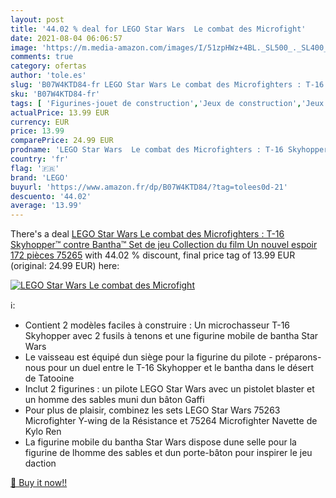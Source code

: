 ```yaml
---
layout: post
title: '44.02 % deal for LEGO Star Wars  Le combat des Microfight'
date: 2021-08-04 06:06:57
image: 'https://m.media-amazon.com/images/I/51zpHWz+4BL._SL500_._SL400_.jpg'
comments: true
category: ofertas
author: 'tole.es'
slug: 'B07W4KTD84-fr LEGO Star Wars Le combat des Microfighters : T-16...'
sku: 'B07W4KTD84-fr'
tags: [ 'Figurines-jouet de construction','Jeux de construction','Jeux et Jouets','Jeux et jouets','lego', ]
actualPrice: 13.99 EUR
currency: EUR
price: 13.99
comparePrice: 24.99 EUR
prodname: 'LEGO Star Wars  Le combat des Microfighters : T-16 Skyhopper™ contre Bantha™  Set de jeu  Collection du film Un nouvel espoir  172 pièces  75265'
country: 'fr'
flag: '🇫🇷'
brand: 'LEGO'
buyurl: 'https://www.amazon.fr/dp/B07W4KTD84/?tag=tolees0d-21'
descuento: '44.02'
average: '13.99'
---
```


There's a deal [LEGO Star Wars  Le combat des Microfighters : T-16 Skyhopper™ contre Bantha™  Set de jeu  Collection du film Un nouvel espoir  172 pièces  75265](https://www.amazon.fr/dp/B07W4KTD84/?tag=tolees0d-21)  with  44.02 % discount, final price tag of  13.99 EUR (original: 24.99 EUR) here:

[![LEGO Star Wars  Le combat des Microfight](https://m.media-amazon.com/images/I/51zpHWz+4BL._SL500_._SL400_.jpg)](https://www.amazon.fr/dp/B07W4KTD84/?tag=tolees0d-21)

ℹ️:

- Contient 2 modèles faciles à construire : Un microchasseur T-16 Skyhopper avec 2 fusils à tenons et une figurine mobile de bantha Star Wars
- Le vaisseau est équipé dun siège pour la figurine du pilote - préparons-nous pour un duel entre le T-16 Skyhopper et le bantha dans le désert de Tatooine
- Inclut 2 figurines : un pilote LEGO Star Wars avec un pistolet blaster et un homme des sables muni dun bâton Gaffi
- Pour plus de plaisir, combinez les sets LEGO Star Wars 75263 Microfighter Y-wing de la Résistance et 75264 Microfighter Navette de Kylo Ren
- La figurine mobile du bantha Star Wars dispose dune selle pour la figurine de lhomme des sables et dun porte-bâton pour inspirer le jeu daction

[🛒 Buy it now!!](https://www.amazon.fr/dp/B07W4KTD84/?tag=tolees0d-21)
